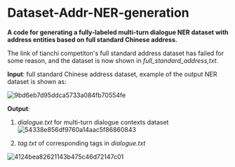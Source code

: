 # Dataset-Addr-NER-generation
__A code for generating a fully-labeled multi-turn dialogue NER dataset with address entities based on full standard Chinese address.__

The link of tianchi competiton's full standard address dataset has failed for some reason, and the dataset is now shown in _full_standard_address,txt_.

__Input__: full standard Chinese address dataset, example of the output NER dataset is shown as:

![9bd6eb7d95ddca5733a084fb70554fe](https://user-images.githubusercontent.com/44054130/149297506-472afe13-d760-4456-9dc8-fd9133b3a04b.png)

__Output__: 

1. _dialogue.txt_ for multi-turn dialogue contexts dataset
![54338e856df9760a14aac5f86860843](https://user-images.githubusercontent.com/44054130/174468084-5dc72ec5-f317-45bd-bec3-72ed328abb8a.png)



2. _tag.txt_ of corresponding tags in  _dialogue.txt_

![4124bea82621143b475c46d72147c01](https://user-images.githubusercontent.com/44054130/174468097-80c91550-b1c0-46ea-b01f-ee59d7adfb6d.png)

